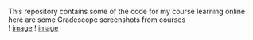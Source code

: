 This repository contains some of the code for my course learning online
here are some Gradescope screenshots from courses                
! [image](https://github.com/user-attachments/assets/07fbfd8b-22e0-4179-a200-ee60acc50bbd)
! [image](https://github.com/user-attachments/assets/826420c4-dde4-43af-a247-383252e30b5b)
